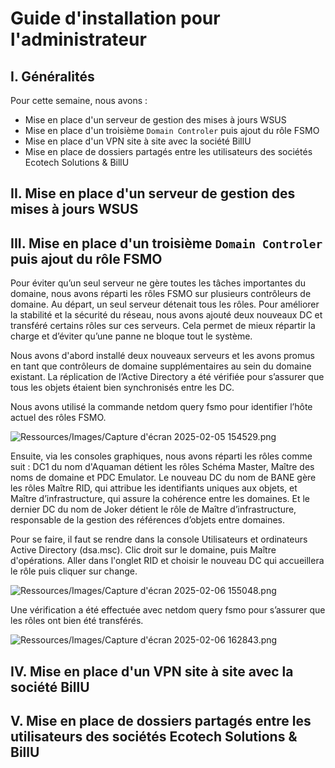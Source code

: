 # Guide d'installation pour l'administrateur

## I. Généralités
Pour cette semaine, nous avons :
- Mise en place d'un serveur de gestion des mises à jours WSUS
- Mise en place d'un troisième `Domain Controler` puis ajout du rôle FSMO
- Mise en place d'un VPN site à site avec la société BillU
- Mise en place de dossiers partagés entre les utilisateurs des sociétés Ecotech Solutions & BillU

## II. Mise en place d'un serveur de gestion des mises à jours WSUS

## III. Mise en place d'un troisième `Domain Controler` puis ajout du rôle FSMO

Pour éviter qu’un seul serveur ne gère toutes les tâches importantes du domaine, nous avons réparti les rôles FSMO sur plusieurs contrôleurs de domaine. Au départ, un seul serveur détenait tous les rôles. Pour améliorer la stabilité et la sécurité du réseau, nous avons ajouté deux nouveaux DC et transféré certains rôles sur ces serveurs. Cela permet de mieux répartir la charge et d’éviter qu’une panne ne bloque tout le système.


Nous avons d'abord installé deux nouveaux serveurs et les avons promus en tant que contrôleurs de domaine supplémentaires au sein du domaine existant.
La réplication de l’Active Directory a été vérifiée pour s’assurer que tous les objets étaient bien synchronisés entre les DC.


Nous avons utilisé la commande netdom query fsmo pour identifier l’hôte actuel des rôles FSMO. 

![Ressources/Images/Capture d'écran 2025-02-05 154529.png](https://github.com/WildCodeSchool/TSSR-BDX-0924-P3-G2/blob/main/Ressources/Images/Capture%20d'%C3%A9cran%202025-02-05%20154529.png)


Ensuite, via les consoles graphiques, nous avons réparti les rôles comme suit :
DC1 du nom d'Aquaman détient les rôles Schéma Master, Maître des noms de domaine et PDC Emulator.
Le nouveau DC du nom de BANE gère les rôles Maître RID, qui attribue les identifiants uniques aux objets, et Maître d’infrastructure, qui assure la cohérence entre les domaines.
Et le dernier DC du nom de Joker détient le rôle de Maître d’infrastructure, responsable de la gestion des références d’objets entre domaines.

Pour se faire, il faut se rendre dans la console Utilisateurs et ordinateurs Active Directory (dsa.msc).
Clic droit sur le domaine, puis Maître d'opérations.
Aller dans l'onglet RID et choisir le nouveau DC qui accueillera le rôle puis cliquer sur change.

![Ressources/Images/Capture d'écran 2025-02-06 155048.png](https://github.com/WildCodeSchool/TSSR-BDX-0924-P3-G2/blob/main/Ressources/Images/Capture%20d'%C3%A9cran%202025-02-06%20155048.png)


Une vérification a été effectuée avec netdom query fsmo pour s’assurer que les rôles ont bien été transférés.

![Ressources/Images/Capture d'écran 2025-02-06 162843.png](https://github.com/WildCodeSchool/TSSR-BDX-0924-P3-G2/blob/main/Ressources/Images/Capture%20d'%C3%A9cran%202025-02-06%20162843.png)

## IV. Mise en place d'un VPN site à site avec la société BillU

## V. Mise en place de dossiers partagés entre les utilisateurs des sociétés Ecotech Solutions & BillU
